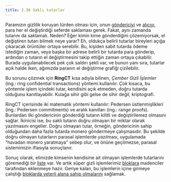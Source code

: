 ```yaml
---
title: 2.36 Saklı tutarlar
---
```


Paramızın gizlilik koruyan türden olması için, onun
[göndericiyi](2.33_sender_privacy.md) ve
[alıcıyı](2.22_stealth_addresses.md), para her el değiştirdiği seferde
saklaması gerek.  Fakat, aynı zamanda tutarını da saklamalı.  Neden?
Eğer kimin kime gönderdiğini çözemiyorsak, el değiştiren tutarı bilmek
neye yarar?  Eh, oldukça belirli tutarlar bireyleri açığa çıkaracak
örüntüler ortaya serebilir.  Bu, kişiden sabit tutarda ödeme istediğin
zaman, veya başka bir adrese belirli bir tutarda para gönderip,
ardından o tutarın el değiştirmesini takip ettiğin zaman ortaya
çıkabilir.  Burada uygulanabilecek pek çok saldırı şekli var, ve bunun
yanı sıra, tutarlar açık halde iken, ağımızda paranın el değiştirme
grafiği çizilebilir.

Bu sorunu çözmek için **RingCT** kısa adıyla bilinen, *Çember Gizli
İşlemler* (ing.: ring confidential transactions) yöntemi kullanılır.
*Çok* kısaca, bu yöntemle işlem içindeki tutar, kendisini açık
etmeden, doğru tutarda olduğunu kanıtlayabilir.  Kulağa sihir gibi
gelse de sihir değil, kriptografi.

RingCT içerisinde iki matematik yöntemi kullanılır: Pedersen
üstlenmişlikleri (ing.: Pedersen commitments) ve aralık kanıtları
(ing.: range proofs).  Bunlardan ilki göndericinin gönderdiği tutarın
kilitli ve değiştirilemez olmasını sağlar.  İkinicisi ise, bu saklı
tutarın doğru olmayan bir miktar olarak yazılmasını engeller.  Doğru
olmayan tutar, örneğin, göndericinin sahip olduğundan daha fazla
tutarda monero göndermeye çalışmasıdır.  Bu şekilde doğru olmayan
tutarların parasal işlemlerde yazılması, uygulamada "havadan monero
yaratmaya" sebep olur, ve önüne geçilmezse, parasal sistemimizin
iflasıyla sonuçlanır.

Sonuç olarak, elimizde kimsenin kendisine ait olmayan işlemlerde
tutarlarını göremediği bir [liste](2.10_money_ledger.md) var.  Ve
artık süper gizli işlemlerimiz [bloklara](2.11_blockchain.md)
madenciler tarafından eklenmeye hazır.  Geriye kalan, bu işlemlerin
içine girmeye çalıştığı [bloklarda yeterli alana sahip
olmalarını](2.37_dynamic_blocks.md) sağlamak.

